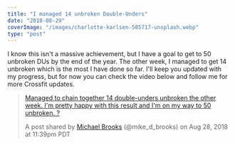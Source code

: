 ```yaml
---
title: "I managed 14 unbroken Double-Unders"
date: "2018-08-29"
coverImage: "/images/charlotte-karlsen-585717-unsplash.webp"
type: "post"
---
```


I know this isn't a massive achievement, but I have a goal to get to 50 unbroken DUs by the end of the year. The other week, I managed to get 14 unbroken which is the most I have done so far. I'll keep you updated with my progress, but for now you can check the video below and follow me for more Crossfit updates.

> [Managed to chain together 14 double-unders unbroken the other week. I'm pretty happy with this result and I'm on my way to 50 unbroken. ?](https://www.instagram.com/p/BnDY8VRnuoh/?utm_source=ig_embed)
> 
> A post shared by [Michael Brooks](https://www.instagram.com/mike_d_brooks/?utm_source=ig_embed) (@mike_d_brooks) on Aug 28, 2018 at 11:39pm PDT
